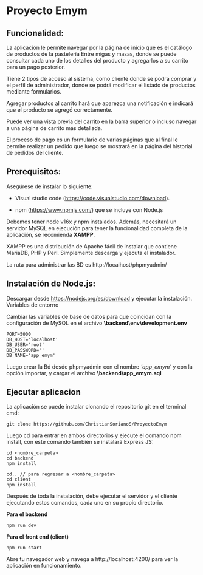 
# Proyecto Emym
## Funcionalidad:
La aplicación le permite navegar por la página de inicio que es el catálogo de productos de la pastelería Entre migas y masas, donde se puede consultar cada uno de los detalles del producto y agregarlos a su carrito para un pago posterior.

Tiene 2 tipos de acceso al sistema, como cliente donde se podrá comprar y el perfil de administrador, donde se podrá modificar el listado de productos mediante formularios.

Agregar productos al carrito hará que aparezca una notificación e indicará que el producto se agregó correctamente.

Puede ver una vista previa del carrito en la barra superior o incluso navegar a una página de carrito más detallada.

El proceso de pago es un formulario de varias páginas que al final le permite realizar un pedido que luego se mostrará en la página del historial de pedidos del cliente.

## Prerequisitos:

Asegúrese de instalar lo siguiente:

- 	Visual studio code  (https://code.visualstudio.com/download).

-	npm (https://www.npmjs.com/) que se incluye con Node.js

Debemos tener node v16x y npm instalados. Además, necesitará un servidor MySQL en ejecución para tener la funcionalidad completa de la aplicación, se recomienda **XAMPP**.

XAMPP es una distribución de Apache fácil de instalar que contiene MariaDB, PHP y Perl. Simplemente descarga y ejecuta el instalador.

La ruta para administrar las BD es http://localhost/phpmyadmin/

## Instalación de Node.js:

Descargar desde https://nodejs.org/es/download y ejecutar la instalación.
Variables de entorno

Cambiar las variables de base de datos para que coincidan con la configuración de MySQL en el archivo **\backend\env\development.env**

```
PORT=5000 
DB_HOST='localhost'
DB_USER='root'
DB_PASSWORD=''
DB_NAME='app_emym'
```

Luego crear la Bd desde phpmyadmin con el nombre *'app_emym'* y con la opción importar, y cargar el archivo **\backend\app_emym.sql**
 
## Ejecutar aplicacion

La aplicación se puede instalar clonando el repositorio git en el terminal cmd:

`git clone https://github.com/ChristianSorianoS/ProyectoEmym`


Luego cd para entrar en ambos directorios y ejecute el comando npm install, con este comando también se instalará Express JS:

```
cd <nombre_carpeta>
cd backend
npm install

cd.. // para regresar a <nombre_carpeta>
cd client
npm install
```

Después de toda la instalación, debe ejecutar el servidor y el cliente ejecutando estos comandos, cada uno en su propio directorio.

**Para el backend**

`npm run dev`

**Para el front end (client)**

`npm run start`

Abre tu navegador web y navega a http://localhost:4200/ para ver la aplicación en funcionamiento.



